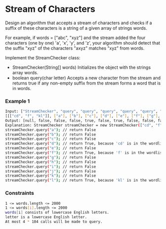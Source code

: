 # Stream of Characters

Design an algorithm that accepts a stream of characters and checks if a suffix of these characters is a string of a given array of strings words.

For example, if words = ["abc", "xyz"] and the stream added the four characters (one by one) 'a', 'x', 'y', and 'z', your algorithm should detect that the suffix "xyz" of the characters "axyz" matches "xyz" from words.

Implement the StreamChecker class:

- StreamChecker(String[] words) Initializes the object with the strings array words.
- boolean query(char letter) Accepts a new character from the stream and returns true if any non-empty suffix from the stream forms a word that is in words.

### Example 1
```sh
Input: ["StreamChecker", "query", "query", "query", "query", "query", "query", "query", "query", "query", "query", "query", "query"]
[[["cd", "f", "kl"]], ["a"], ["b"], ["c"], ["d"], ["e"], ["f"], ["g"], ["h"], ["i"], ["j"], ["k"], ["l"]]
Output: [null, false, false, false, true, false, true, false, false, false, false, false, true]
Explanation: StreamChecker streamChecker = new StreamChecker(["cd", "f", "kl"]);
streamChecker.query("a"); // return False
streamChecker.query("b"); // return False
streamChecker.query("c"); // return False
streamChecker.query("d"); // return True, because 'cd' is in the wordlist
streamChecker.query("e"); // return False
streamChecker.query("f"); // return True, because 'f' is in the wordlist
streamChecker.query("g"); // return False
streamChecker.query("h"); // return False
streamChecker.query("i"); // return False
streamChecker.query("j"); // return False
streamChecker.query("k"); // return False
streamChecker.query("l"); // return True, because 'kl' is in the wordlist
```

### Constraints
```sh
1 <= words.length <= 2000
1 <= words[i].length <= 2000
words[i] consists of lowercase English letters.
letter is a lowercase English letter.
At most 4 * 104 calls will be made to query.
```
